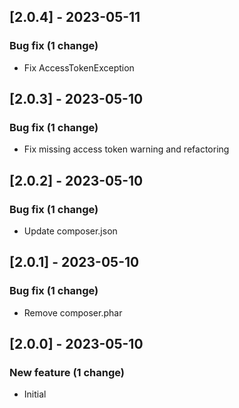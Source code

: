 <!-- CHANGELOGGER -->

## [2.0.4] - 2023-05-11

### Bug fix (1 change)

- Fix AccessTokenException


## [2.0.3] - 2023-05-10

### Bug fix (1 change)

- Fix missing access token warning and refactoring


## [2.0.2] - 2023-05-10

### Bug fix (1 change)

- Update composer.json


## [2.0.1] - 2023-05-10

### Bug fix (1 change)

- Remove composer.phar


## [2.0.0] - 2023-05-10

### New feature (1 change)

- Initial
